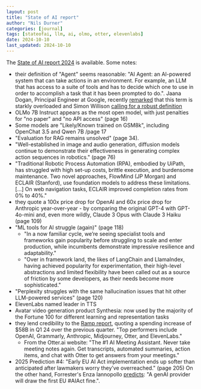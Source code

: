 ```yaml
---
layout: post
title: "State of AI report"
author: "Nils Durner"
categories: [journal]
tags: [stateofai, llm, ai, olmo, otter, elevenlabs]
date: 2024-10-10
last_updated: 2024-10-10
---
```


The [State of AI report 2024](https://www.stateof.ai) is available. Some notes:
* their definition of "Agent" seems reasonable: "AI Agent: an AI-powered system that can take actions in an environment. For example, an LLM that has access to a suite of tools and has to decide which one to use in order to accomplish a task that it has been prompted to do.". Jaana Dogan, Principal Engineer at Google, recently [remarked](https://x.com/rakyll/status/1837164761362133057) that this term is starkly overloaded and Simon Willison [calling for a robust definition](https://x.com/simonw/status/1843290729260703801)
* OLMo 7B Instruct appears as the most open model, with just penalties for "no paper" and "no API access" (page 16)
* Some models are "Likely/Known trained on GSM8k", including OpenChat 3.5 and Qwen 7B /page 17
* "Evaluation for RAG remains unsolved" (page 34).
* "Well-established in image and audio generation, diffusion models continue to demonstrate their effectiveness in generating complex action sequences in robotics." (page 76)
* "Traditional Robotic Process Automation (RPA), embodied by UiPath, has struggled with high set-up costs, brittle execution, and burdensome maintenance. Two novel approaches, FlowMind (JP Morgan) and ECLAIR (Stanford), use foundation models to address these limitations. [...] On web navigation tasks, ECLAIR improved completion rates from 0% to 40%."
* they quote a 100x price drop for OpenAI and 60x price drop for Anthropic year-over-year - by comparing the original GPT-4 with GPT-4o-mini and, even more wildly, Claude 3 Opus with Claude 3 Haiku (page 109)
* "ML tools for AI struggle (again)" (page 118)
    * "In a now familiar cycle, we’re seeing specialist tools and frameworks gain popularity before struggling to scale and enter production, while incumbents demonstrate impressive resilience and adaptability."
    * "Over in framework land, the likes of LangChain and LlamaIndex, having achieved popularity for experimentation, their high-level abstractions and limited flexibility have been called out as a source of friction by some developers, as their needs become more sophisticated."
* "Perplexity struggles with the same hallucination issues that hit other LLM-powered services" (page 120)
* ElevenLabs named leader in TTS
* Avatar video generation product Synthesia: now used by the majority of the Fortune 100 for different learning and representation tasks
* they lend credibility to the [Ramp report](corporate-ai-spending), quoting a spending increase of $58B in Q1 24 over the previous quarter. "Top performers include OpenAI, Grammarly, Anthropic, Midjourney, Otter, and ElevenLabs."
    * From the Otter.ai website: "The #1 AI Meeting Assistant. Never take meeting notes again. Get transcripts, automated summaries, action items, and chat with Otter to get answers from your meetings."
* 2025 Prediction #4: "Early EU AI Act implementation ends up softer than anticipated after lawmakers worry they’ve overreached." (page 205) On the other hand, Forrester's Enza Iannopollo [predicts](https://www.linkedin.com/posts/joerglenz_aiact-forrtech-forrester-ugcPost-7250168499413663745-jEIv): "A genAI provider will draw the first EU #AIAct fine.".
